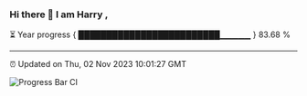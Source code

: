 ### Hi there 👋 I am Harry , 

⏳ Year progress { █████████████████████████▁▁▁▁▁ } 83.68 %

---

⏰ Updated on Thu, 02 Nov 2023 10:01:27 GMT

![Progress Bar CI](https://github.com/duykhang68/duykhang68/workflows/Progress%20Bar%20CI/badge.svg)
